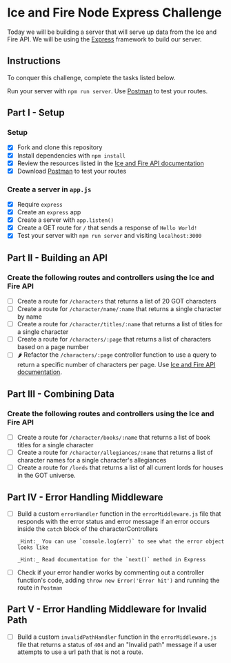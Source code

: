 # Ice and Fire Node Express Challenge

Today we will be building a server that will serve up data from the Ice and Fire API. We will be using the [Express](https://expressjs.com/) framework to build our server.

## Instructions

To conquer this challenge, complete the tasks listed below.

Run your server with `npm run server`. Use [Postman](https://www.getpostman.com/downloads/) to test your routes.

## Part I - Setup

### Setup

- [x] Fork and clone this repository
- [x] Install dependencies with `npm install`
- [x] Review the resources listed in the [Ice and Fire API documentation](https://anapioficeandfire.com/Documentation)
- [x] Download [Postman](https://www.getpostman.com/downloads/) to test your routes

### Create a server in `app.js`

- [x] Require `express`
- [x] Create an `express` app
- [x] Create a server with `app.listen()`
- [x] Create a GET route for `/` that sends a response of `Hello World!`
- [x] Test your server with `npm run server` and visiting `localhost:3000`

## Part II - Building an API

### Create the following routes and controllers using the Ice and Fire API

- [ ] Create a route for `/characters` that returns a list of 20 GOT characters
- [ ] Create a route for `/character/name/:name` that returns a single character by name
- [ ] Create a route for `/character/titles/:name` that returns a list of titles for a single character
- [ ] Create a route for `/characters/:page` that returns a list of characters based on a page number
- [ ] 🌶️ Refactor the `/characters/:page` controller function to use a query to return a specific number of characters per page. Use [Ice and Fire API documentation](https://anapioficeandfire.com/Documentation).

## Part III - Combining Data

### Create the following routes and controllers using the Ice and Fire API

- [ ] Create a route for `/character/books/:name` that returns a list of book titles for a single character
- [ ] Create a route for `/character/allegiances/:name` that returns a list of character names for a single character's allegiances
- [ ] Create a route for `/lords` that returns a list of all current lords for houses in the GOT universe.

## Part IV - Error Handling Middleware

- [ ] Build a custom `errorHandler` function in the `errorMiddleware.js` file that responds with the error status and error message if an error occurs inside the `catch` block of the characterControllers

      _Hint:_ You can use `console.log(err)` to see what the error object looks like

      _Hint:_ Read documentation for the `next()` method in Express

- [ ] Check if your error handler works by commenting out a controller function's code, adding `throw new Error('Error hit')` and running the route in `Postman`

## Part V - Error Handling Middleware for Invalid Path

- [ ] Build a custom `invalidPathHandler` function in the `errorMiddleware.js` file that returns a status of `404` and an "Invalid path" message if a user attempts to use a url path that is not a route.
